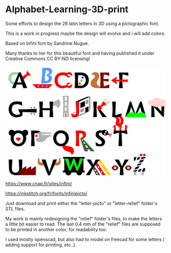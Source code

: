 # Alphabet-Learning-3D-print

Some efforts to design the 26 latin letters in 3D using a pictographic font.

This is a work in progress maybe the design will evolve and i will add colors.

Based on Infini font by Sandrine Nugue.

Many thanks to her for this beautiful font and having published it under Creative Commons CC BY-ND licensing!

![Sample ](/infini-font/infinipicto3.jpg)

https://www.cnap.fr/sites/infini/

https://inkstitch.org/fr/fonts/infinipicto/

Just download and print either the "letter-picto" or "letter-relief" folder's STL files.

My work is mainly redesigning the "relief" folder's files, to make the letters a little bit easier to read.
The last 0.4 mm of the "relief" files are supposed to be printed in another color, for readability too.

I used mostly openscad, but also had to model on freecad for some letters ( adding support for printing, etc..).
